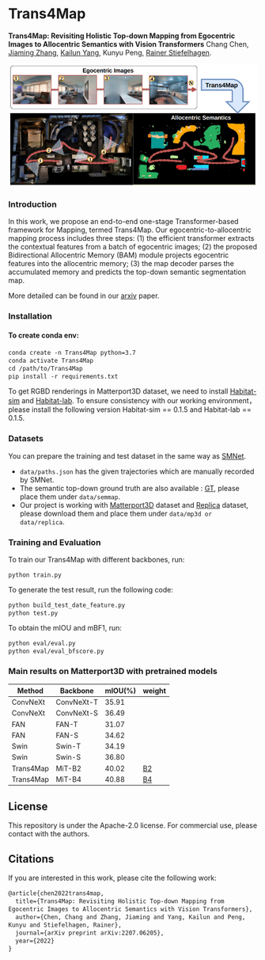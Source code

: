 # Trans4Map
**Trans4Map: Revisiting Holistic Top-down Mapping from Egocentric Images to Allocentric Semantics with Vision Transformers**
Chang Chen, [Jiaming Zhang](https://jamycheung.github.io/), [Kailun Yang](https://yangkailun.com/), Kunyu Peng, [Rainer Stiefelhagen](https://cvhci.anthropomatik.kit.edu/people_596.php).

![trans4map](fig_trans4map.png)

### Introduction

In this work, we propose an end-to-end one-stage Transformer-based framework for Mapping, termed Trans4Map. Our egocentric-to-allocentric mapping process includes three steps: (1) the efficient transformer extracts the contextual features from a batch of egocentric images; (2) the proposed Bidirectional Allocentric Memory (BAM) module projects egocentric features into the allocentric memory; (3) the map decoder parses the accumulated memory and predicts the top-down semantic segmentation map.

More detailed can be found in our [arxiv](https://arxiv.org/pdf/2207.06205.pdf) paper.


### Installation
#### To create conda env:
    conda create -n Trans4Map python=3.7
    conda activate Trans4Map
    cd /path/to/Trans4Map
    pip install -r requirements.txt
 To get RGBD renderings in Matterport3D dataset, we need to install [Habitat-sim](https://github.com/facebookresearch/habitat-sim) and [Habitat-lab](https://github.com/facebookresearch/habitat-lab).
 To ensure consistency with our working environment，please install the following version Habitat-sim == 0.1.5 and Habitat-lab == 0.1.5.

### Datasets
You can prepare the training and test dataset in the same way as [SMNet](https://github.com/vincentcartillier/Semantic-MapNet).
* ```data/paths.json``` has the given trajectories which are manually recorded by SMNet.
* The semantic top-down ground truth are also available : [GT](https://drive.google.com/drive/folders/1aM9vfDckY6K81mrVhVLmEX5rKZ2B1Q5r?usp=sharing), please place them under ```data/semmap```.
* Our project is working with [Matterport3D](https://niessner.github.io/Matterport/) dataset and [Replica](https://github.com/facebookresearch/Replica-Dataset) dataset, please download them and place them under ```data/mp3d or data/replica```.

### Training and Evaluation
To train our Trans4Map with different backbones, run:
    
    python train.py 
To generate the test result, run the following code:

    python build_test_date_feature.py
    python test.py
To obtain the mIOU and mBF1, run:

    python eval/eval.py
    python eval/eval_bfscore.py

### Main results on Matterport3D with pretrained models
| Method    | Backbone   | mIOU(%) | weight                                                                         |
|-----------|------------|---------|--------------------------------------------------------------------------------|
| ConvNeXt | ConvNeXt-T | 35.91   |                                                                                |
| ConvNeXt | ConvNeXt-S | 36.49   |                                                                                |
| FAN       | FAN-T      | 31.07   |                                                                                |
| FAN       | FAN-S      | 34.62   |                                                                                |
| Swin      | Swin-T     | 34.19   |                                                                                |
| Swin      | Swin-S     | 36.80   |                                                                                |
| Trans4Map | MiT-B2     | 40.02   | [B2](https://drive.google.com/drive/folders/17Y0Tz107vwocONd4ddBXFAU3n0236KNK) |
| Trans4Map | MiT-B4     | 40.88   | [B4](https://drive.google.com/drive/folders/17Y0Tz107vwocONd4ddBXFAU3n0236KNK) |                                                                  |

## License

This repository is under the Apache-2.0 license. For commercial use, please contact with the authors.


## Citations

If you are interested in this work, please cite the following work:

```text
@article{chen2022trans4map,
  title={Trans4Map: Revisiting Holistic Top-down Mapping from Egocentric Images to Allocentric Semantics with Vision Transformers},
  author={Chen, Chang and Zhang, Jiaming and Yang, Kailun and Peng, Kunyu and Stiefelhagen, Rainer},
  journal={arXiv preprint arXiv:2207.06205},
  year={2022}
}
```
